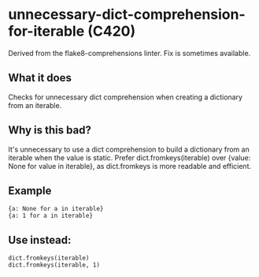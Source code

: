 # unnecessary-dict-comprehension-for-iterable (C420)
Derived from the flake8-comprehensions linter.
Fix is sometimes available.
## What it does
Checks for unnecessary dict comprehension when creating a dictionary from
an iterable.
## Why is this bad?
It's unnecessary to use a dict comprehension to build a dictionary from
an iterable when the value is static.
Prefer dict.fromkeys(iterable) over {value: None for value in iterable},
as dict.fromkeys is more readable and efficient.
## Example
```
{a: None for a in iterable}
{a: 1 for a in iterable}
```
## Use instead:
```
dict.fromkeys(iterable)
dict.fromkeys(iterable, 1)
```